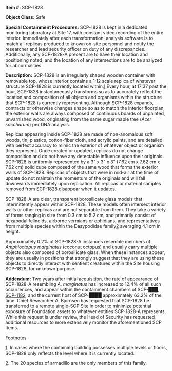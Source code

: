   
**Item #:** SCP-1828

**Object Class:** Safe

**Special Containment Procedures:** SCP-1828 is kept in a dedicated monitoring laboratory at Site 17, with constant video recording of the entire interior. Immediately after each transformation, analysis software is to match all replicas produced to known on-site personnel and notify the researcher and lead security officer on duty of any discrepancies. Additionally, any SCP-1828-A present are to have their location and positioning noted, and the location of any intersections are to be analyzed for abnormalities.

**Description:** SCP-1828 is an irregularly shaped wooden container with removable top, whose interior contains a 1:12 scale replica of whatever structure SCP-1828 is currently located within.[1](javascript:;) Every hour, at 17:37 past the hour, SCP-1828 instantaneously transforms so as to accurately reflect the location and composition of all objects and organisms within the structure that SCP-1828 is currently representing. Although SCP-1828 expands, contracts or otherwise changes shape so as to match the interior floorplan, the exterior walls are always composed of continuous boards of unpainted, unvarnished wood, originating from the same sugar maple tree (_Acer saccharum_) per DNA analysis.

Replicas appearing inside SCP-1828 are made of non-anomalous soft woods, tin, plastics, cotton-fiber cloth, and acrylic paints, and are detailed with perfect accuracy to mimic the exterior of whatever object or organism they represent. Once created or updated, replicas do not change composition and do not have any detectable influence upon their originals. SCP-1828 is uniformly represented by a 3" x 3" x 3" (7.62 cm x 7.62 cm x 7.62 cm) solid cube composed of the same wood that forms the exterior walls of SCP-1828. Replicas of objects that were in mid-air at the time of update do not maintain the momentum of the originals and will fall downwards immediately upon replication. All replicas or material samples removed from SCP-1828 disappear when it updates.

SCP-1828-A are clear, transparent borosilicate glass models that intermittently appear within SCP-1828. These models often intersect interior walls or other replicas and are not separable from them. They take a variety of forms ranging in size from 0.3 cm to 5.2 cm, and primarily consist of hexapodal felinoids, airborne vermians or ophidians, and representatives from multiple species within the Dasypodidae family[2](javascript:;) averaging 4.1 cm in height.

Approximately 0.2% of SCP-1828-A instances resemble members of _Amphioctopus marginatus_ (coconut octopus) and usually carry multiple objects also composed of borosilicate glass. When these instances appear, they are usually in positions that strongly suggest that they are using these objects to directly interact with sentient creatures within the Site housing SCP-1828, for unknown purpose.

**Addendum:** Two years after initial acquisition, the rate of appearance of SCP-1828-A resembling _A. marginatus_ has increased to 12.4% of all such occurrences, and appear within the containment chambers of SCP-███, [SCP-1182](/scp-1182), and the current host of SCP-████ approximately 63.2% of the time. Chief Researcher A. Bjornsen has requested that SCP-1828 be transferred to a remote single-SCP Site in order to minimize potential exposure of Foundation assets to whatever entities SCP-1828-A represents. While this request is under review, the Head of Security has requested additional resources to more extensively monitor the aforementioned SCP Items.

Footnotes

[1](javascript:;). In cases where the containing building possesses multiple levels or floors, SCP-1828 only reflects the level where it is currently located.

[2](javascript:;). The 20 species of armadillo are the only members of this family.